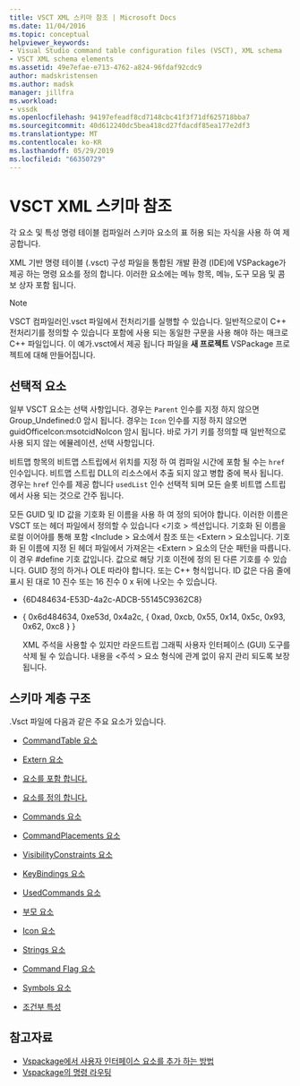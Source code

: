 ```yaml
---
title: VSCT XML 스키마 참조 | Microsoft Docs
ms.date: 11/04/2016
ms.topic: conceptual
helpviewer_keywords:
- Visual Studio command table configuration files (VSCT), XML schema
- VSCT XML schema elements
ms.assetid: 49e7efae-e713-4762-a824-96fdaf92cdc9
author: madskristensen
ms.author: madsk
manager: jillfra
ms.workload:
- vssdk
ms.openlocfilehash: 94197efeadf8cd7148cbc41f3f71df625718bba7
ms.sourcegitcommit: 40d612240dc5bea418cd27fdacdf85ea177e2df3
ms.translationtype: MT
ms.contentlocale: ko-KR
ms.lasthandoff: 05/29/2019
ms.locfileid: "66350729"
---
```

# <a name="vsct-xml-schema-reference"></a>VSCT XML 스키마 참조
각 요소 및 특성 명령 테이블 컴파일러 스키마 요소의 표 허용 되는 자식을 사용 하 여 제공합니다.

 XML 기반 명령 테이블 (.vsct) 구성 파일을 통합된 개발 환경 (IDE)에 VSPackage가 제공 하는 명령 요소를 정의 합니다. 이러한 요소에는 메뉴 항목, 메뉴, 도구 모음 및 콤보 상자 포함 됩니다.

> [!NOTE]
> VSCT 컴파일러인.vsct 파일에서 전처리기를 실행할 수 있습니다. 일반적으로이 C++ 전처리기를 정의할 수 있습니다 포함에 사용 되는 동일한 구문을 사용 해야 하는 매크로 C++ 파일입니다. 이 예가.vsct에서 제공 됩니다 파일을 **새 프로젝트** VSPackage 프로젝트에 대해 만들어집니다.

## <a name="optional-elements"></a>선택적 요소
 일부 VSCT 요소는 선택 사항입니다. 경우는 `Parent` 인수를 지정 하지 않으면 Group_Undefined:0 암시 됩니다. 경우는 `Icon` 인수를 지정 하지 않으면 guidOfficeIcon:msotcidNoIcon 암시 됩니다. 바로 가기 키를 정의할 때 일반적으로 사용 되지 않는 에뮬레이션, 선택 사항입니다.

 비트맵 항목의 비트맵 스트립에서 위치를 지정 하 여 컴파일 시간에 포함 될 수는 `href` 인수입니다. 비트맵 스트립 DLL의 리소스에서 추출 되지 않고 병합 중에 복사 됩니다. 경우는 `href` 인수를 제공 합니다 `usedList` 인수 선택적 되며 모든 슬롯 비트맵 스트립에서 사용 되는 것으로 간주 됩니다.

 모든 GUID 및 ID 값을 기호화 된 이름을 사용 하 여 정의 되어야 합니다. 이러한 이름은 VSCT 또는 헤더 파일에서 정의할 수 있습니다 \<기호 > 섹션입니다. 기호화 된 이름을 로컬 이어야를 통해 포함 \<Include > 요소에서 참조 또는 \<Extern > 요소입니다. 기호화 된 이름에 지정 된 헤더 파일에서 가져온는 \<Extern > 요소의 단순 패턴을 따릅니다.이 경우 #define 기호 값입니다. 값으로 해당 기호 이전에 정의 된 다른 기호를 수 있습니다. GUID 정의 하거나 OLE 따라야 합니다. 또는 C++ 형식입니다. ID 값은 다음 줄에 표시 된 대로 10 진수 또는 16 진수 0 x 뒤에 나오는 수 있습니다.

- {6D484634-E53D-4a2c-ADCB-55145C9362C8}

- { 0x6d484634, 0xe53d, 0x4a2c, { 0xad, 0xcb, 0x55, 0x14, 0x5c, 0x93, 0x62, 0xc8 } }

  XML 주석을 사용할 수 있지만 라운드트립 그래픽 사용자 인터페이스 (GUI) 도구를 삭제 될 수 있습니다. 내용을 \<주석 > 요소 형식에 관계 없이 유지 관리 되도록 보장 됩니다.

## <a name="schema-hierarchy"></a>스키마 계층 구조
 .Vsct 파일에 다음과 같은 주요 요소가 있습니다.

- [CommandTable 요소](../extensibility/commandtable-element.md)

- [Extern 요소](../extensibility/extern-element.md)

- [요소를 포함 합니다.](../extensibility/include-element.md)

- [요소를 정의 합니다.](../extensibility/define-element.md)

- [Commands 요소](../extensibility/commands-element.md)

- [CommandPlacements 요소](../extensibility/commandplacements-element.md)

- [VisibilityConstraints 요소](../extensibility/visibilityconstraints-element.md)

- [KeyBindings 요소](../extensibility/keybindings-element.md)

- [UsedCommands 요소](../extensibility/usedcommands-element.md)

- [부모 요소](../extensibility/parent-element.md)

- [Icon 요소](../extensibility/icon-element.md)

- [Strings 요소](../extensibility/strings-element.md)

- [Command Flag 요소](../extensibility/command-flag-element.md)

- [Symbols 요소](../extensibility/symbols-element.md)

- [조건부 특성](../extensibility/vsct-xml-schema-conditional-attributes.md)

## <a name="see-also"></a>참고자료
- [Vspackage에서 사용자 인터페이스 요소를 추가 하는 방법](../extensibility/internals/how-vspackages-add-user-interface-elements.md)
- [Vspackage의 명령 라우팅](../extensibility/internals/command-routing-in-vspackages.md)